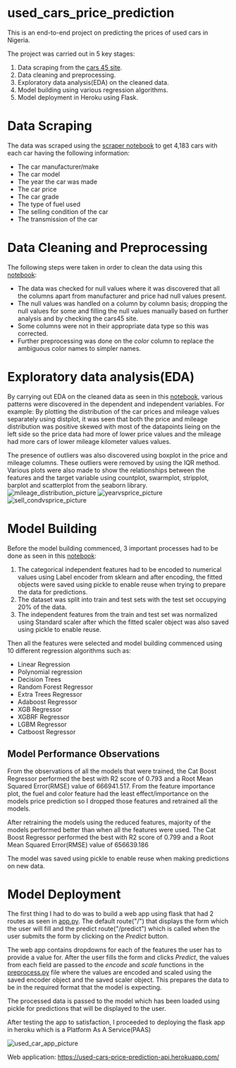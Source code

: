 # used_cars_price_prediction
This is an end-to-end project on predicting the prices of used cars in Nigeria.

The project was carried out in 5 key stages:
1. Data scraping from the [cars 45 site](https://buy.cars45.com/cars). 
2. Data cleaning and preprocessing.
3. Exploratory data analysis(EDA) on the cleaned data.
4. Model building using various regression algorithms. 
5. Model deployment in Heroku using Flask.

# Data Scraping
The data was scraped using the [scraper notebook](https://github.com/FiyinfobaO/used_cars_price_prediction/blob/master/data_scraper_used_cars.ipynb) to get 4,183 cars with each car having the following information:
* The car manufacturer/make
* The car model
* The year the car was made
* The car price
* The car grade
* The type of fuel used 
* The selling condition of the car
* The transmission of the car

# Data Cleaning and Preprocessing 
The following steps were taken in order to clean the data using this [notebook](https://github.com/FiyinfobaO/used_cars_price_prediction/blob/master/data_cleaning_and_processing.ipynb):
* The data was checked for null values where it was discovered that all the columns apart from manufacturer and price had null values present.
* The null values was handled on a column by column basis; dropping the null values for some and filling the null values manually based on further analysis and by checking the cars45 site.
* Some columns were not in their appropriate data type so this was corrected.
* Further preprocessing was done on the *color* column to replace the ambiguous color names to simpler names.

# Exploratory data analysis(EDA)
By carrying out EDA on the cleaned data as seen in this [notebook](https://github.com/FiyinfobaO/used_cars_price_prediction/blob/master/data_EDA_used_cars.ipynb), various patterns were discovered in the dependent and independent variables.
For example: By plotting the distribution of the car prices and mileage values separately using distplot, it was seen that both the price and mileage distribution was positive skewed with most of the datapoints lieing on the left side so the price data had more of lower price values and the mileage had more cars of lower mileage kilometer values values.

The presence of outliers was also discovered using boxplot in the price and mileage columns. These outliers were removed by using the IQR method. Various plots were also made to show the relationships between the features and the target variable using countplot, swarmplot, stripplot, barplot and scatterplot from the seaborn library.
![mileage_distribution_picture](/images/mileage_distribution.png)
![yearvsprice_picture](/images/yearvsprice.png)
![sell_condvsprice_picture](/images/sell_condvsprice.png)

# Model Building 
Before the model building commenced, 3 important processes had to be done as seen in this [notebook](https://github.com/FiyinfobaO/used_cars_price_prediction/blob/master/feature_selection_and_model_building.ipynb):
1. The categorical independent features had to be encoded to numerical values using Label encoder from sklearn and after encoding, the fitted objects were saved using pickle to enable reuse when trying to prepare the data for predictions.
2. The dataset was split into train and test sets with the test set occupying 20% of the data. 
3. The independent features from the train and test set was normalized using Standard scaler after which the fitted scaler object was also saved using pickle to enable reuse.

Then all the features were selected and model building commenced using 10 different regression algorithms such as:
* Linear Regression
* Polynomial regression
* Decision Trees 
* Random Forest Regressor
* Extra Trees Regressor
* Adaboost Regressor 
* XGB Regressor 
* XGBRF Regressor 
* LGBM Regressor
* Catboost Regressor

## Model Performance Observations
From the observations of all the models that were trained, the Cat Boost Regressor performed the best with R2 score of 0.793 and a Root Mean Squared Error(RMSE) value of 666941.517. From the feature importance plot, the fuel and color feature had the least effect/importance on the models price prediction so I dropped those features and retrained all the models.

After retraining the models using the reduced features, majority of the models performed better than when all the features were used. The Cat Boost Regressor performed the best with R2 score of 0.799 and a Root Mean Squared Error(RMSE) value of 656639.186

The model was saved using pickle to enable reuse when making predictions on new data.

# Model Deployment 
The first thing I had to do was to build a web app using flask that had 2 routes as seen in [app.py](https://github.com/FiyinfobaO/used_cars_price_prediction/blob/master/app.py). The default route("/") that displays the form which the user will fill and the predict route("/predict") which is called when the user submits the form by clicking on the *Predict* button.

The web app contains dropdowns for each of the features the user has to provide a value for. After the user fills the form and clicks *Predict*, the values from each field are passed to the *encode* and *scale* functions in the [preprocess.py](https://github.com/FiyinfobaO/used_cars_price_prediction/blob/master/preprocess.py) file where the values are encoded and scaled using the saved encoder object and the saved scaler object. 
This prepares the data to be in the required format that the model is expecting.

The processed data is passed to the model which has been loaded using pickle for predictions that will be displayed to the user. 

After testing the app to satisfaction, I proceeded to deploying the flask app in heroku which is a Platform As A Service(PAAS)

![used_car_app_picture](/images/used_car_app_pic.png)

Web application: https://used-cars-price-prediction-api.herokuapp.com/
